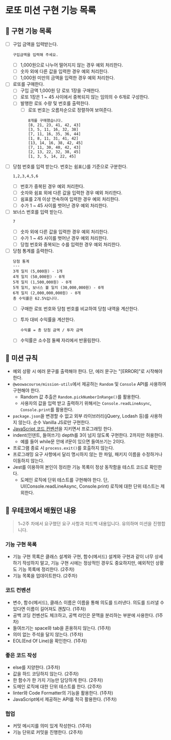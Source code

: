 # 로또 미션 구현 기능 목록

## 🚀 구현 기능 목록
- [ ] 구입 금액을 입력받는다.
  ```
  구입금액을 입력해 주세요.
  ```
  - [ ] 1,000원으로 나누어 떨어지지 않는 경우 예외 처리한다.
  - [ ] 숫자 외에 다른 값을 입력한 경우 예외 처리한다.
  - [ ] 1,000원 미만의 금액을 입력한 경우 예외 처리한다.

- [ ] 로또를 구매한다.
  - [ ] 구입 금액 1,000원 당 로또 1장을 구매한다.
  - [ ] 로또 1장은 1 ~ 45 사이에서 중복되지 않는 임의의 수 6개로 구성한다.
  - [ ] 발행한 로또 수량 및 번호를 출력한다.
    - [ ] 로또 번호는 오름차순으로 정렬하여 보여준다.
      ```
      8개를 구매했습니다.
      [8, 21, 23, 41, 42, 43]
      [3, 5, 11, 16, 32, 38]
      [7, 11, 16, 35, 36, 44]
      [1, 8, 11, 31, 41, 42]
      [13, 14, 16, 38, 42, 45]
      [7, 11, 30, 40, 42, 43]
      [2, 13, 22, 32, 38, 45]
      [1, 3, 5, 14, 22, 45]
      ```

- [ ] 당첨 번호를 입력 받는다. 번호는 쉼표(,)를 기준으로 구분한다.
  ```
  1,2,3,4,5,6
  ```
  - [ ] 번호가 중복된 경우 예외 처리한다.
  - [ ] 숫자와 쉼표 외에 다른 값을 입력한 경우 예외 처리한다.
  - [ ] 쉼표를 2개 이상 연속하여 입력한 경우 예외 처리한다.
  - [ ] 수가 1 ~ 45 사이를 벗어난 경우 예외 처리한다.

- [ ] 보너스 번호를 입력 받는다.
  ```
  7
  ```
  - [ ] 숫자 외에 다른 값을 입력한 경우 예외 처리한다.
  - [ ] 수가 1 ~ 45 사이를 벗어난 경우 예외 처리한다.
  - [ ] 당첨 번호와 중복되는 수를 입력한 경우 예외 처리한다.

- [ ] 당첨 통계를 출력한다.
  ```
  당첨 통계
  ---
  3개 일치 (5,000원) - 1개
  4개 일치 (50,000원) - 0개
  5개 일치 (1,500,000원) - 0개
  5개 일치, 보너스 볼 일치 (30,000,000원) - 0개
  6개 일치 (2,000,000,000원) - 0개
  총 수익률은 62.5%입니다.
  ```
  - [ ] 구매한 로또 번호와 당첨 번호를 비교하여 당첨 내역을 계산한다.
  - [ ] 투자 대비 수익률을 계산한다.
    ```
    수익률 = 총 당첨 금액 / 투자 금액
    ```
  - [ ] 수익률은 소수점 둘째 자리에서 반올림한다.


## 🎯 미션 규칙
- 예외 상황 시 에러 문구를 출력해야 한다. 단, 에러 문구는 "[ERROR]"로 시작해야 한다.
- `@woowacourse/mission-utils`에서 제공하는 `Random` 및 `Console` API를 사용하여 구현해야 한다.
  - Random 값 추출은 `Random.pickNumberInRange()`를 활용한다.
  - 사용자의 값을 입력 받고 출력하기 위해서는 `Console.readLineAsync`, `Console.print`를 활용한다.
- `package.json`을 변경할 수 없고 외부 라이브러리(jQuery, Lodash 등)를 사용하지 않는다. 순수 Vanilla JS로만 구현한다.
- [JavaScript 코드 컨벤션](https://github.com/woowacourse/woowacourse-docs/tree/main/styleguide/javascript)을 지키면서 프로그래밍 한다.
- indent(인덴트, 들여쓰기) depth를 3이 넘지 않도록 구현한다. 2까지만 허용한다.
  - 예를 들어 while문 안에 if문이 있으면 들여쓰기는 2이다.
- 프로그램 종료 시 `process.exit()`를 호출하지 않는다.
- 프로그래밍 요구 사항에서 달리 명시하지 않는 한 파일, 패키지 이름을 수정하거나 이동하지 않는다.
- Jest를 이용하여 본인이 정리한 기능 목록이 정상 동작함을 테스트 코드로 확인한다.
  - 도메인 로직에 단위 테스트를 구현해야 한다. 단, UI(Console.readLineAsync, Console.print) 로직에 대한 단위 테스트는 제외한다.

## 🚨 우테코에서 배웠던 내용
> 1~2주 차에서 요구했던 요구 사항과 피드백 내용입니다. 유의하며 미션을 진행합니다.

### 기능 구현 목록
- 기능 구현 목록은 클래스 설계와 구현, 함수(메서드) 설계와 구현과 같이 너무 상세하기 작성하지 말고, 기능 구현 시에는 정상적인 경우도 중요하지만, 예외적인 상황도 기능 목록에 정리한다. (2주차)
- 기능 목록을 업데이트한다. (2주차)

### 코드 컨벤션
- 변수, 함수(메서드), 클래스 이름은 이름을 통해 의도를 드러낸다. 의도를 드러낼 수 있다면 이름이 길어져도 괜찮다. (1주차)
- 공백 코딩 컨벤션도 체크하고, 공백 라인은 문맥을 분리하는 부분에 사용한다. (1주차)
- 들여쓰기는 space와 tab을 혼용하지 않는다. (1주차)
- 의미 없는 주석을 달지 않는다. (1주차)
- EOL(End Of Line)을 확인한다. (1주차)

### 좋은 코드 작성
- else를 지양한다. (3주차)
- 값을 하드 코딩하지 않는다. (2주차)
- 한 함수가 한 가지 기능만 담당하게 한다. (2주차)
- 도메인 로직에 대한 단위 테스트를 한다. (2주차)
- linter와 Code Formatter의 기능을 활용한다. (1주차)
- JavaScript에서 제공하는 API를 적극 활용한다. (1주차)

### 협업
- 커밋 메시지를 의미 있게 작성한다. (1주차)
- 기능 단위로 커밋을 진행한다. (2주차)